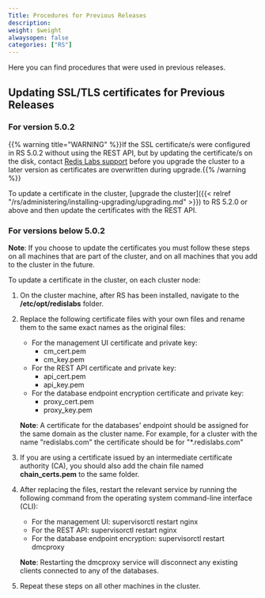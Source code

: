 ```yaml
---
Title: Procedures for Previous Releases
description: 
weight: $weight
alwaysopen: false
categories: ["RS"]
---
```

Here you can find procedures that were used in previous releases.

## Updating SSL/TLS certificates for Previous Releases

### For version 5.0.2

{{% warning title="WARNING" %}}If the SSL certificate/s were configured in RS 5.0.2 without using the REST API, but by updating the certificate/s on the disk, contact [Redis Labs support](https://support.redislabs.com) before you upgrade the cluster to a later version as certificates are overwritten during upgrade.{{% /warning %}}

To update a certificate in the cluster, [upgrade the cluster]({{< relref "/rs/administering/installing-upgrading/upgrading.md" >}}) to RS 5.2.0 or above and then update the certificates with the REST API.

### For versions below 5.0.2

**Note**: If you choose to update the certificates you must follow these
steps on all machines that are part of the cluster, and on all machines
that you add to the cluster in the future.

To update a certificate in the cluster, on each cluster node:

1. On the cluster machine, after RS has been installed, navigate to
the **/etc/opt/redislabs** folder.
1. Replace the following certificate files with your own files and
rename them to the same exact names as the original files:
    - For the management UI certificate and private key:
        - cm_cert.pem
        - cm_key.pem
    - For the REST API certificate and private key:
        - api_cert.pem
        - api_key.pem
    - For the database endpoint encryption certificate and private key:
        - proxy_cert.pem
        - proxy_key.pem

    **Note**: A certificate for the databases' endpoint should be
    assigned for the same domain as the cluster name. For example,
    for a cluster with the name "redislabs.com" the certificate
    should be for "*.redislabs.com"

1. If you are using a certificate issued by an intermediate
certificate authority (CA), you should also add the chain file
named **chain_certs.pem** to the same folder.
1. After replacing the files, restart the relevant service by
running the following command from the operating system
command-line interface (CLI):

    - For the management UI:
        supervisorctl restart nginx
    - For the REST API:
        supervisorctl restart nginx
    - For the database endpoint encryption:
        supervisorctl restart dmcproxy

    **Note**: Restarting the dmcproxy service will disconnect any
    existing clients connected to any of the databases.

1. Repeat these steps on all other machines in the cluster.
